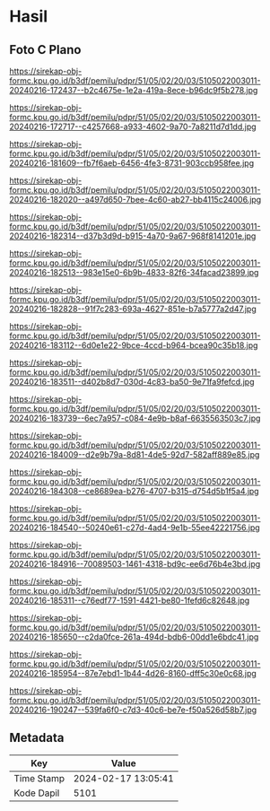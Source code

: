 # Hasil

## Foto C Plano

https://sirekap-obj-formc.kpu.go.id/b3df/pemilu/pdpr/51/05/02/20/03/5105022003011-20240216-172437--b2c4675e-1e2a-419a-8ece-b96dc9f5b278.jpg

https://sirekap-obj-formc.kpu.go.id/b3df/pemilu/pdpr/51/05/02/20/03/5105022003011-20240216-172717--c4257668-a933-4602-9a70-7a8211d7d1dd.jpg

https://sirekap-obj-formc.kpu.go.id/b3df/pemilu/pdpr/51/05/02/20/03/5105022003011-20240216-181609--fb7f6aeb-6456-4fe3-8731-903ccb958fee.jpg

https://sirekap-obj-formc.kpu.go.id/b3df/pemilu/pdpr/51/05/02/20/03/5105022003011-20240216-182020--a497d650-7bee-4c60-ab27-bb4115c24006.jpg

https://sirekap-obj-formc.kpu.go.id/b3df/pemilu/pdpr/51/05/02/20/03/5105022003011-20240216-182314--d37b3d9d-b915-4a70-9a67-968f8141201e.jpg

https://sirekap-obj-formc.kpu.go.id/b3df/pemilu/pdpr/51/05/02/20/03/5105022003011-20240216-182513--983e15e0-6b9b-4833-82f6-34facad23899.jpg

https://sirekap-obj-formc.kpu.go.id/b3df/pemilu/pdpr/51/05/02/20/03/5105022003011-20240216-182828--91f7c283-693a-4627-851e-b7a5777a2d47.jpg

https://sirekap-obj-formc.kpu.go.id/b3df/pemilu/pdpr/51/05/02/20/03/5105022003011-20240216-183112--6d0e1e22-9bce-4ccd-b964-bcea90c35b18.jpg

https://sirekap-obj-formc.kpu.go.id/b3df/pemilu/pdpr/51/05/02/20/03/5105022003011-20240216-183511--d402b8d7-030d-4c83-ba50-9e71fa9fefcd.jpg

https://sirekap-obj-formc.kpu.go.id/b3df/pemilu/pdpr/51/05/02/20/03/5105022003011-20240216-183739--6ec7a957-c084-4e9b-b8af-6635563503c7.jpg

https://sirekap-obj-formc.kpu.go.id/b3df/pemilu/pdpr/51/05/02/20/03/5105022003011-20240216-184009--d2e9b79a-8d81-4de5-92d7-582aff889e85.jpg

https://sirekap-obj-formc.kpu.go.id/b3df/pemilu/pdpr/51/05/02/20/03/5105022003011-20240216-184308--ce8689ea-b276-4707-b315-d754d5b1f5a4.jpg

https://sirekap-obj-formc.kpu.go.id/b3df/pemilu/pdpr/51/05/02/20/03/5105022003011-20240216-184540--50240e61-c27d-4ad4-9e1b-55ee42221756.jpg

https://sirekap-obj-formc.kpu.go.id/b3df/pemilu/pdpr/51/05/02/20/03/5105022003011-20240216-184916--70089503-1461-4318-bd9c-ee6d76b4e3bd.jpg

https://sirekap-obj-formc.kpu.go.id/b3df/pemilu/pdpr/51/05/02/20/03/5105022003011-20240216-185311--c76edf77-1591-4421-be80-1fefd6c82648.jpg

https://sirekap-obj-formc.kpu.go.id/b3df/pemilu/pdpr/51/05/02/20/03/5105022003011-20240216-185650--c2da0fce-261a-494d-bdb6-00dd1e6bdc41.jpg

https://sirekap-obj-formc.kpu.go.id/b3df/pemilu/pdpr/51/05/02/20/03/5105022003011-20240216-185954--87e7ebd1-1b44-4d26-8160-dff5c30e0c68.jpg

https://sirekap-obj-formc.kpu.go.id/b3df/pemilu/pdpr/51/05/02/20/03/5105022003011-20240216-190247--539fa6f0-c7d3-40c6-be7e-f50a526d58b7.jpg


## Metadata

| Key        | Value               |
| ---------- | ------------------- |
| Time Stamp | 2024-02-17 13:05:41 |
| Kode Dapil | 5101                |



